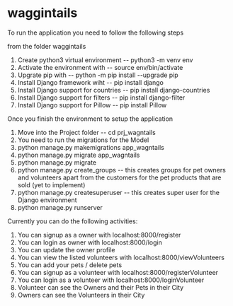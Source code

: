 # waggintails

To run the application you need to follow the following steps

from the folder waggintails

1. Create python3 virtual environment -- python3 -m venv env
2. Activate the environment with -- source env/bin/activate
3. Upgrate pip with -- python -m pip install --upgrade pip
4. Install Django framework wiht -- pip install django
5. Install Django support for countries -- pip install django-countries
6. Install Django support for filters -- pip install django-filter
7. Install Django support for Pillow -- pip install Pillow

Once you finish the environment to setup the application

1. Move into the Project folder -- cd prj_wagntails
2. You need to run the migrations for the Model
3. python manage.py makemigrations app_wagntails
4. python manage.py migrate app_wagntails
5. python manage.py migrate
6. python manage.py create_groups -- this creates groups for pet owners and volunteers apart from the customers for the pet products that are sold (yet to implement)
7. python manage.py createsuperuser -- this creates super user for the Django environment
8. python manage.py runserver

Currently you can do the following activities:

1. You can signup as a owner with localhost:8000/register
2. You can login as owner with localhost:8000/login
3. You can update the owner profile
4. You can view the listed volunteers with localhost:8000/viewVolunteers
5. You can add your pets / delete pets
6. You can signup as a volunteer with localhost:8000/registerVolunteer
7. You can login as a volunteer with localhost:8000/loginVolunteer
8. Volunteer can see the Owners and their Pets in their City
9. Owners can see the Volunteers in their City
